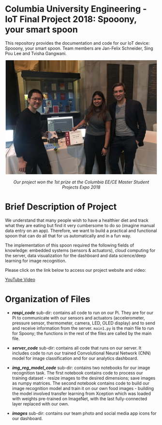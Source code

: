 # Columbia University Engineering - IoT Final Project 2018: Spooony, your smart spoon

This repository provides the documentation and code for our IoT device:  Spooony, your smart spoon. Team members are Jan-Felix Schneider, Sing Pou Lee and Tvisha Gangwani.

<p align="center"> 
<img src="images/prize.jpeg" alt="drawing" width="500"/>
</p>
<p align="center"><i>Our project won the 1st prize at the Columbia EE/CE Master Student Projects Expo 2018</i></p> 

# Brief Description of Project
We understand that many people wish to have a healthier diet and track what they are eating but find it very cumbersome to do so (imagine manual data entry on an app). Therefore, we want to build a practical and functional spoon that can do all that for us automatically and in a fun way. 

The implementation of this spoon required the following fields of knowledge: embedded systems (sensors & actuators), cloud computing for the server, data visualization for the dashboard and data science/deep learning for image recognition.  

Please click on the link below to access our project website and video:

<a href = "https://www.youtube.com/watch?v=E_3mwVcQvrg&feature=youtu.be"> YouTube Video </a>


# Organization of Files

* *__raspi_code__* sub-dir: contains all code to run on our Pi. They are for our Pi to communicate with our sensors and actuators (accelerometer, pressure sensor, thermometer, camera, LED, OLED display) and to send and receive information from the server. `main1.py` is the main file to run for Spoony; the functions in the rest of the files are called by the main file.  

* *__server_code__* sub-dir: contains all code that runs on our server. It includes code to run our trained Convolutional Neural Network (CNN) model for image classification and for our analytics dashboard.

* *__img_reg_model_code__* sub-dir: contains two notebooks for our image recognition task. The first notebook contains code to process our training dataset - resize images to the desired dimensions; save images as numpy matrices. The second notebook contains code to build our image recognition model and train it on our own food images - building the model involved transfer learning from Xception which was loaded with weights pre-trained on ImageNet, with the last fully-connected layer replaced with our own.

* *__images__* sub-dir: contains our team photo and social media app icons for our dashboard.
